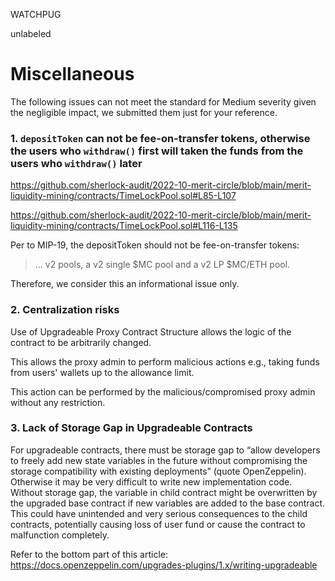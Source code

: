 WATCHPUG

unlabeled

# Miscellaneous

The following issues can not meet the standard for Medium severity given the negligible impact, we submitted them just for your reference.

### 1. `depositToken` can not be fee-on-transfer tokens, otherwise the users who `withdraw()` first will taken the funds from the users who `withdraw()` later

https://github.com/sherlock-audit/2022-10-merit-circle/blob/main/merit-liquidity-mining/contracts/TimeLockPool.sol#L85-L107

https://github.com/sherlock-audit/2022-10-merit-circle/blob/main/merit-liquidity-mining/contracts/TimeLockPool.sol#L116-L135

Per to MIP-19, the depositToken should not be fee-on-transfer tokens:

> ... v2 pools, a v2 single $MC pool and a v2 LP $MC/ETH pool.

Therefore, we consider this an informational issue only.

### 2. Centralization risks

Use of Upgradeable Proxy Contract Structure allows the logic of the contract to be arbitrarily changed.

This allows the proxy admin to perform malicious actions e.g., taking funds from users' wallets up to the allowance limit.

This action can be performed by the malicious/compromised proxy admin without any restriction.

### 3. Lack of Storage Gap in Upgradeable Contracts

For upgradeable contracts, there must be storage gap to “allow developers to freely add new state variables in the future without compromising the storage compatibility with existing deployments” (quote OpenZeppelin). Otherwise it may be very difficult to write new implementation code. Without storage gap, the variable in child contract might be overwritten by the upgraded base contract if new variables are added to the base contract. This could have unintended and very serious consequences to the child contracts, potentially causing loss of user fund or cause the contract to malfunction completely.

Refer to the bottom part of this article: https://docs.openzeppelin.com/upgrades-plugins/1.x/writing-upgradeable